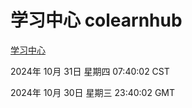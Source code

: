 # 学习中心 colearnhub
[学习中心](http://219.139.197.74:56308/colearnhub/)

2024年 10月 31日 星期四 07:40:02 CST

2024年 10月 30日 星期三 23:40:02 GMT
